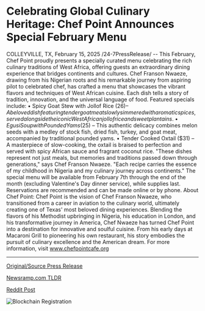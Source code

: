 # Celebrating Global Culinary Heritage: Chef Point Announces Special February Menu

COLLEYVILLE, TX, February 15, 2025 /24-7PressRelease/ -- This February, Chef Point proudly presents a specially curated menu celebrating the rich culinary traditions of West Africa, offering guests an extraordinary dining experience that bridges continents and cultures.  Chef Franson Nwaeze, drawing from his Nigerian roots and his remarkable journey from aspiring pilot to celebrated chef, has crafted a menu that showcases the vibrant flavors and techniques of West African cuisine. Each dish tells a story of tradition, innovation, and the universal language of food.  Featured specials include:  •	Spicy Goat Stew with Jollof Rice ($26) – A beloved dish featuring tender goat meat slowly simmered with aromatic spices, served alongside the iconic West African jollof rice and sweet plantains.  •	Egusi Soup with Pounded Yams ($25) – This authentic delicacy combines melon seeds with a medley of stock fish, dried fish, turkey, and goat meat, accompanied by traditional pounded yams.  •	Tender Cooked Oxtail ($31) – A masterpiece of slow-cooking, the oxtail is braised to perfection and served with spicy African sauce and fragrant coconut rice.  "These dishes represent not just meals, but memories and traditions passed down through generations," says Chef Franson Nwaeze. "Each recipe carries the essence of my childhood in Nigeria and my culinary journey across continents."  The special menu will be available from February 7th through the end of the month (excluding Valentine's Day dinner service), while supplies last. Reservations are recommended and can be made online or by phone.  About Chef Point: Chef Point is the vision of Chef Franson Nwaeze, who transitioned from a career in aviation to the culinary world, ultimately creating one of Texas' most beloved dining experiences. Blending the flavors of his Methodist upbringing in Nigeria, his education in London, and his transformative journey in America, Chef Nwaeze has turned Chef Point into a destination for innovative and soulful cuisine. From his early days at Macaroni Grill to pioneering his own restaurant, his story embodies the pursuit of culinary excellence and the American dream.  For more information, visit www.chefpointcafe.org 

---

[Original/Source Press Release](https://www.24-7pressrelease.com/press-release/519743/celebrating-global-culinary-heritage-chef-point-announces-special-february-menu)
                    

[Newsramp.com TLDR](https://newsramp.com/curated-news/chef-point-unveils-authentic-west-african-menu-by-chef-franson-nwaeze/616e13445aa26ea9d4387222d4d1a60c) 

 



[Reddit Post](https://www.reddit.com/r/newsramp/comments/1itdyzx/chef_point_unveils_authentic_west_african_menu_by/) 



![Blockchain Registration](https://cdn.newsramp.app/24-7PressRelease/qrcode/252/19/odorWWIV.webp)